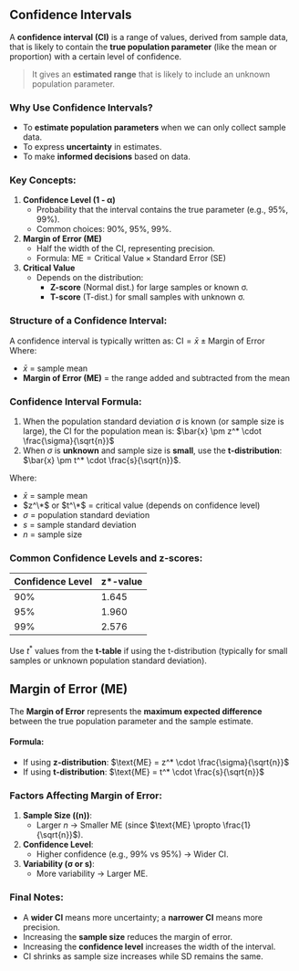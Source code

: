## Confidence Intervals
A **confidence interval (CI)** is a range of values, derived from sample data, that is likely to contain the **true population parameter** (like the mean or proportion) with a certain level of confidence.
> It gives an **estimated range** that is likely to include an unknown population parameter.

### Why Use Confidence Intervals?
- To **estimate population parameters** when we can only collect sample data.
- To express **uncertainty** in estimates.
- To make **informed decisions** based on data.

### **Key Concepts:**
1. **Confidence Level (1 - α)**  
   - Probability that the interval contains the true parameter (e.g., 95%, 99%).
   - Common choices: 90%, 95%, 99%.
2. **Margin of Error (ME)**  
   - Half the width of the CI, representing precision.  
   - Formula:  $\text{ME} = \text{Critical Value} \times \text{Standard Error (SE)}$
3. **Critical Value**  
   - Depends on the distribution:
     - **Z-score** (Normal dist.) for large samples or known σ.
     - **T-score** (T-dist.) for small samples with unknown σ.

### Structure of a Confidence Interval:
A confidence interval is typically written as:  $\text{CI} = \bar{x} \pm \text{Margin of Error}$  
Where:  
- $\bar{x}$ = sample mean
- **Margin of Error (ME)** = the range added and subtracted from the mean

### Confidence Interval Formula:
1. When the population standard deviation $\sigma$ is known (or sample size is large), the CI for the population mean is:  $\bar{x} \pm z^* \cdot \frac{\sigma}{\sqrt{n}}$
2. When $\sigma$ is **unknown** and sample size is **small**, use the **t-distribution**:  $\bar{x} \pm t^* \cdot \frac{s}{\sqrt{n}}$.  

Where:
- $\bar{x}$ = sample mean  
- $z^\*$ or $t^\*$ = critical value (depends on confidence level)  
- $\sigma$ = population standard deviation  
- $s$ = sample standard deviation  
- $n$ = sample size

### Common Confidence Levels and z-scores:

| Confidence Level | z\*-value |
|------------------|-----------|
| 90%              | 1.645     |
| 95%              | 1.960     |
| 99%              | 2.576     |

Use $t^*$ values from the **t-table** if using the t-distribution (typically for small samples or unknown population standard deviation).

## Margin of Error (ME)
The **Margin of Error** represents the **maximum expected difference** between the true population parameter and the sample estimate.
#### Formula:
- If using **z-distribution**: $\text{ME} = z^* \cdot \frac{\sigma}{\sqrt{n}}$
- If using **t-distribution**: $\text{ME} = t^* \cdot \frac{s}{\sqrt{n}}$

### **Factors Affecting Margin of Error:**
1. **Sample Size (\(n\))**:  
   - Larger $n$ → Smaller ME (since $\text{ME} \propto \frac{1}{\sqrt{n}}$).  
2. **Confidence Level**:  
   - Higher confidence (e.g., 99% vs 95%) → Wider CI.  
3. **Variability (σ or s)**:  
   - More variability → Larger ME.  

### Final Notes:
- A **wider CI** means more uncertainty; a **narrower CI** means more precision.
- Increasing the **sample size** reduces the margin of error.
- Increasing the **confidence level** increases the width of the interval.
- CI shrinks as sample size increases while SD remains the same.
